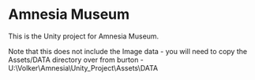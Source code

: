 Amnesia Museum
==============

This is the Unity project for Amnesia Museum.

Note that this does not include the Image data - you will need to copy the Assets/DATA directory
over from burton - U:\Volker\Amnesia\Unity_Project\Assets\DATA

